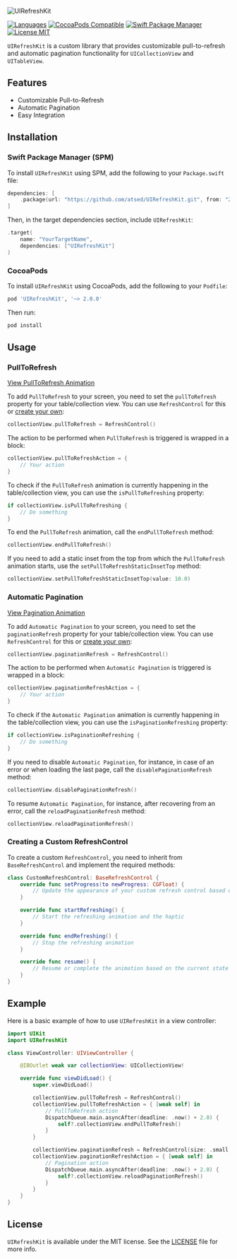 ![UIRefreshKit](https://raw.githubusercontent.com/atsed/UIRefreshKit/main/Resources/UIRefreshKitLogo.png)

[![Languages](https://img.shields.io/badge/languages-Swift%20%7C%20ObjC-red.svg)](https://img.shields.io/badge/languages-Swift%20%7C%20ObjC-red.svg)
[![CocoaPods Compatible](https://img.shields.io/cocoapods/v/UIRefreshKit.svg?style=flat)](https://img.shields.io/cocoapods/v/UIRefreshKit.svg?style=flat)
[![Swift Package Manager](https://img.shields.io/badge/Swift_Package_Manager-compatible-orange?style=flat-square)](https://img.shields.io/badge/Swift_Package_Manager-compatible-orange?style=flat-square)
[![License MIT](http://img.shields.io/cocoapods/l/UIRefreshKit.svg?style=flat)](https://github.com/atsed/UIRefreshKit/blob/main/LICENSE)

`UIRefreshKit` is a custom library that provides customizable pull-to-refresh and automatic pagination functionality for `UICollectionView` and `UITableView`.

## Features

- Customizable Pull-to-Refresh
- Automatic Pagination
- Easy Integration

## Installation

### Swift Package Manager (SPM)

To install `UIRefreshKit` using SPM, add the following to your `Package.swift` file:

```swift
dependencies: [
    .package(url: "https://github.com/atsed/UIRefreshKit.git", from: "2.0.0")
]
```

Then, in the target dependencies section, include `UIRefreshKit`:

```swift
.target(
    name: "YourTargetName",
    dependencies: ["UIRefreshKit"]
)
```

### CocoaPods

To install `UIRefreshKit` using CocoaPods, add the following to your `Podfile`:

```ruby
pod 'UIRefreshKit', '~> 2.0.0'
```

Then run:

```bash
pod install
```

## Usage

### PullToRefresh

[View PullToRefresh Animation](https://atsed.github.io/UIRefreshKit/PullToRefresh.html)

To add `PullToRefresh` to your screen, you need to set the `pullToRefresh` property for your table/collection view. You can use `RefreshControl` for this or [create your own](#creating-a-custom-refreshcontrol):

```swift
collectionView.pullToRefresh = RefreshControl()
```

The action to be performed when `PullToRefresh` is triggered is wrapped in a block:

```swift
collectionView.pullToRefreshAction = {
    // Your action
}
```

To check if the `PullToRefresh` animation is currently happening in the table/collection view, you can use the `isPullToRefreshing` property:

```swift
if collectionView.isPullToRefreshing {
    // Do something
}
```

To end the `PullToRefresh` animation, call the `endPullToRefresh` method:

```swift
collectionView.endPullToRefresh()
```

If you need to add a static inset from the top from which the `PullToRefresh` animation starts, use the `setPullToRefreshStaticInsetTop` method:

```swift
collectionView.setPullToRefreshStaticInsetTop(value: 10.0)
```

### Automatic Pagination

[View Pagination Animation](https://atsed.github.io/UIRefreshKit/Pagination.html)

To add `Automatic Pagination` to your screen, you need to set the `paginationRefresh` property for your table/collection view. You can use `RefreshControl` for this or [create your own](#creating-a-custom-refreshcontrol):

```swift
collectionView.paginationRefresh = RefreshControl()
```

The action to be performed when `Automatic Pagination` is triggered is wrapped in a block:

```swift
collectionView.paginationRefreshAction = {
    // Your action
}
```

To check if the `Automatic Pagination` animation is currently happening in the table/collection view, you can use the `isPaginationRefreshing` property:

```swift
if collectionView.isPaginationRefreshing {
    // Do something
}
```

If you need to disable `Automatic Pagination`, for instance, in case of an error or when loading the last page, call the `disablePaginationRefresh` method:

```swift
collectionView.disablePaginationRefresh()
```

To resume `Automatic Pagination`, for instance, after recovering from an error, call the `reloadPaginationRefresh` method:

```swift
collectionView.reloadPaginationRefresh()
```

### Creating a Custom RefreshControl

To create a custom `RefreshControl`, you need to inherit from `BaseRefreshControl` and implement the required methods:

```swift
class CustomRefreshControl: BaseRefreshControl {
    override func setProgress(to newProgress: CGFloat) {
        // Update the appearance of your custom refresh control based on the progress
    }

    override func startRefreshing() {
        // Start the refreshing animation and the haptic
    }

    override func endRefreshing() {
        // Stop the refreshing animation
    }

    override func resume() {
        // Resume or complete the animation based on the current state
    }
}
```

## Example

Here is a basic example of how to use `UIRefreshKit` in a view controller:

```swift
import UIKit
import UIRefreshKit

class ViewController: UIViewController {

    @IBOutlet weak var collectionView: UICollectionView!

    override func viewDidLoad() {
        super.viewDidLoad()

        collectionView.pullToRefresh = RefreshControl()
        collectionView.pullToRefreshAction = { [weak self] in
            // PullToRefresh action
            DispatchQueue.main.asyncAfter(deadline: .now() + 2.0) {
                self?.collectionView.endPullToRefresh()
            }
        }

        collectionView.paginationRefresh = RefreshControl(size: .small, isHapticEnabled: false)
        collectionView.paginationRefreshAction = { [weak self] in
            // Pagination action
            DispatchQueue.main.asyncAfter(deadline: .now() + 2.0) {
                self?.collectionView.reloadPaginationRefresh()
            }
        }
    }
}
```

## License

`UIRefreshKit` is available under the MIT license. See the [LICENSE](LICENSE) file for more info.
